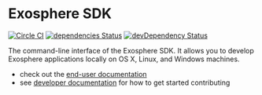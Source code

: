 # Exosphere SDK
[![Circle CI](https://circleci.com/gh/Originate/exosphere-sdk.svg?style=shield&circle-token=fc8148ed828cc81e6ca44920672af8f773106795)](https://circleci.com/gh/Originate/exosphere-sdk)
[![dependencies Status](https://david-dm.org/Originate/exosphere-sdk/status.svg)](https://david-dm.org/Originate/exosphere-sdk)
[![devDependency Status](https://david-dm.org/originate/exosphere-sdk/dev-status.svg)](https://david-dm.org/originate/exosphere-sdk#info=devDependencies)

The command-line interface of the Exosphere SDK.
It allows you to develop Exosphere applications locally
on OS X, Linux, and Windows machines.

* check out the [end-user documentation](https://github.com/Originate/exosphere-website)
* see [developer documentation](CONTRIBUTING.md) for how to get started contributing
